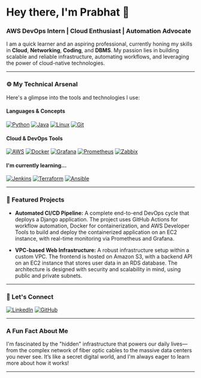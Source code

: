 # Hey there, I'm Prabhat 👋

### AWS DevOps Intern | Cloud Enthusiast | Automation Advocate

I am a quick learner and an aspiring professional, currently honing my skills in **Cloud**, **Networking**, **Coding**, and **DBMS**. My passion lies in building scalable and reliable infrastructure, automating workflows, and leveraging the power of cloud-native technologies.

---

### ⚙️ My Technical Arsenal

Here's a glimpse into the tools and technologies I use:

#### Languages & Concepts
[![Python](https://img.shields.io/badge/Python-3776AB?style=for-the-badge&logo=python&logoColor=white)](https://www.python.org/)
[![Java](https://img.shields.io/badge/Java-007396?style=for-the-badge&logo=java&logoColor=white)](https://www.java.com/en/)
[![Linux](https://img.shields.io/badge/Linux-FCC624?style=for-the-badge&logo=linux&logoColor=black)](https://www.linux.org/)
[![Git](https://img.shields.io/badge/Git-F05032?style=for-the-badge&logo=git&logoColor=white)](https://git-scm.com/)

#### Cloud & DevOps Tools
[![AWS](https://img.shields.io/badge/AWS-232F3E?style=for-the-badge&logo=amazon-aws&logoColor=white)](https://aws.amazon.com/)
[![Docker](https://img.shields.io/badge/Docker-2496ED?style=for-the-badge&logo=docker&logoColor=white)](https://www.docker.com/)
[![Grafana](https://img.shields.io/badge/Grafana-F46800?style=for-the-badge&logo=grafana&logoColor=white)](https://grafana.com/)
[![Prometheus](https://img.shields.io/badge/Prometheus-E6522C?style=for-the-badge&logo=prometheus&logoColor=white)](https://prometheus.io/)
[![Zabbix](https://img.shields.io/badge/Zabbix-E6263A?style=for-the-badge&logo=zabbix&logoColor=white)](https://www.zabbix.com/)

#### I'm currently learning...
[![Jenkins](https://img.shields.io/badge/Jenkins-D24939?style=for-the-badge&logo=jenkins&logoColor=white)](https://www.jenkins.io/)
[![Terraform](https://img.shields.io/badge/Terraform-7B42BC?style=for-the-badge&logo=terraform&logoColor=white)](https://www.terraform.io/)
[![Ansible](https://img.shields.io/badge/Ansible-EE0000?style=for-the-badge&logo=ansible&logoColor=white)](https://www.ansible.com/)

---

### 🚀 Featured Projects

- **Automated CI/CD Pipeline:** A complete end-to-end DevOps cycle that deploys a Django application. The project uses GitHub Actions for workflow automation, Docker for containerization, and AWS Developer Tools to build and deploy the containerized application on an EC2 instance, with real-time monitoring via Prometheus and Grafana.

- **VPC-based Web Infrastructure:** A robust infrastructure setup within a custom VPC. The frontend is hosted on Amazon S3, with a backend API on an EC2 instance that stores user data in an RDS database. The architecture is designed with security and scalability in mind, using public and private subnets.

---

### 🤝 Let's Connect

[![LinkedIn](https://img.shields.io/badge/LinkedIn-0A66C2?style=for-the-badge&logo=linkedin&logoColor=white)](https://www.linkedin.com/in/0404-prabhat-sharma)
[![GitHub](https://img.shields.io/badge/GitHub-181717?style=for-the-badge&logo=github&logoColor=white)](https://github.com/Prabhat-0404/)

---

### A Fun Fact About Me
I'm fascinated by the "hidden" infrastructure that powers our daily lives—from the complex network of fiber optic cables to the massive data centers you never see. It’s like a secret digital world, and I'm always eager to learn more about how it works!

---
